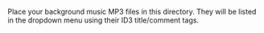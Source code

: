 Place your background music MP3 files in this directory. They will be listed in the dropdown menu using their ID3 title/comment tags.
